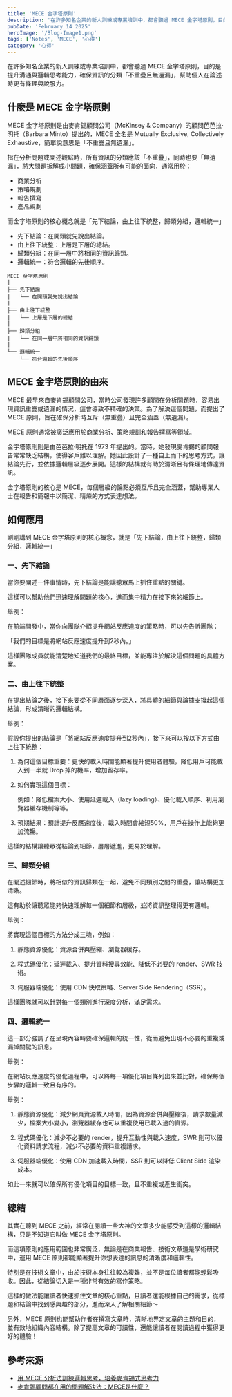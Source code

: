 ```yaml
---
title: 'MECE 金字塔原則'
description: '在許多知名企業的新人訓練或專業培訓中，都會聽過 MECE 金字塔原則，目的是提升溝通與邏輯思考能力，確保資訊的分類「不重疊且無遺漏」，幫助個人在論述時更有條理與說服力。'
pubDate: 'February 14 2025'
heroImage: '/Blog-Image1.png'
tags: ['Notes', 'MECE', '心得']
category: '心得'
---
```


在許多知名企業的新人訓練或專業培訓中，都會聽過 MECE 金字塔原則，目的是提升溝通與邏輯思考能力，確保資訊的分類「不重疊且無遺漏」，幫助個人在論述時更有條理與說服力。

## 什麼是 MECE 金字塔原則

MECE 金字塔原則是由麥肯錫顧問公司（McKinsey & Company）的顧問芭芭拉·明托（Barbara Minto）提出的，MECE 全名是 Mutually Exclusive, Collectively Exhaustive，簡單說意思是「不重疊且無遺漏」。

指在分析問題或闡述觀點時，所有資訊的分類應該「不重疊」，同時也要「無遺漏」，將大問題拆解成小問題，確保涵蓋所有可能的面向，通常用於：

- 商業分析
- 策略規劃
- 報告撰寫
- 產品規劃

而金字塔原則的核心概念就是「先下結論，由上往下統整，歸類分組，邏輯統一」

- 先下結論：在開頭就先說出結論。
- 由上往下統整：上層是下層的總結。
- 歸類分組：在同一層中將相同的資訊歸類。
- 邏輯統一：符合邏輯的先後順序。

```mermaid
MECE 金字塔原則
|
├── 先下結論
|   └── 在開頭就先說出結論
|
├── 由上往下統整
|   └── 上層是下層的總結
|
├── 歸類分組
|   └── 在同一層中將相同的資訊歸類
|
└── 邏輯統一
    └── 符合邏輯的先後順序
```

## MECE 金字塔原則的由來

MECE 最早來自麥肯錫顧問公司，當時公司發現許多顧問在分析問題時，容易出現資訊重疊或遺漏的情況，這會導致不精確的決策。為了解決這個問題，而提出了 MECE 原則，旨在確保分析時互斥（無重疊）且完全涵蓋（無遺漏）。

MECE 原則通常被廣泛應用於商業分析、策略規劃和報告撰寫等領域。

金字塔原則則是由芭芭拉·明托在 1973 年提出的。當時，她發現麥肯錫的顧問報告常常缺乏結構，使得客戶難以理解。她因此設計了一種自上而下的思考方式，讓結論先行，並依據邏輯層級逐步展開。這樣的結構就有助於清晰且有條理地傳達資訊。

金字塔原則的核心是 MECE，每個層級的論點必須互斥且完全涵蓋，幫助專業人士在報告和簡報中以簡潔、精煉的方式表達想法。

## 如何應用

剛剛講到 MECE 金字塔原則的核心概念，就是「先下結論，由上往下統整，歸類分組，邏輯統一」

### 一、先下結論

當你要闡述一件事情時，先下結論是能讓聽眾馬上抓住重點的關鍵。

這樣可以幫助他們迅速理解問題的核心，進而集中精力在接下來的細節上。

舉例：

在前端開發中，當你向團隊介紹提升網站反應速度的策略時，可以先告訴團隊：

「我們的目標是將網站反應速度提升到2秒內。」

這樣團隊成員就能清楚地知道我們的最終目標，並能專注於解決這個問題的具體方案。

### 二、由上往下統整

在提出結論之後，接下來要從不同層面逐步深入，將具體的細節與論據支撐起這個結論，形成清晰的邏輯結構。

舉例：

假設你提出的結論是「將網站反應速度提升到2秒內」，接下來可以按以下方式由上往下統整：

1. 為何這個目標重要：更快的載入時間能顯著提升使用者體驗，降低用戶可能載入到一半就 Drop 掉的機率，增加留存率。

2. 如何實現這個目標：
    
    例如：降低檔案大小、使用延遲載入（lazy loading）、優化載入順序、利用瀏覽器緩存機制等等。

3. 預期結果：預計提升反應速度後，載入時間會縮短50%，用戶在操作上能夠更加流暢。

這樣的結構讓聽眾從結論到細節，層層遞進，更易於理解。

### 三、歸類分組

在闡述細節時，將相似的資訊歸類在一起，避免不同類別之間的重疊，讓結構更加清晰。

這有助於讓聽眾能夠快速理解每一個細節和層級，並將資訊整理得更有邏輯。

舉例：

將實現這個目標的方法分成三塊，例如：

1. 靜態資源優化：資源合併與壓縮、瀏覽器緩存。

2. 程式碼優化：延遲載入、提升資料搜尋效能、降低不必要的 render、SWR 技術。

3. 伺服器端優化：使用 CDN 快取策略、Server Side Rendering（SSR）。

這樣團隊就可以針對每一個類別進行深度分析，滿足需求。

### 四、邏輯統一

這一部分強調了在呈現內容時要確保邏輯的統一性，從而避免出現不必要的重複或漏掉關鍵的訊息。

舉例：

在網站反應速度的優化過程中，可以將每一項優化項目條列出來並比對，確保每個步驟的邏輯一致且有序的。

舉例：

1. 靜態資源優化：減少網頁資源載入時間，因為資源合併與壓縮後，請求數量減少，檔案大小變小，瀏覽器緩存也可以重複使用已載入過的資源。

2. 程式碼優化：減少不必要的 render，提升互動性與載入速度，SWR 則可以優化資料請求流程，減少不必要的資料重複請求。

3. 伺服器端優化：使用 CDN 加速載入時間，SSR 則可以降低 Client Side 渲染成本。

如此一來就可以確保所有優化項目的目標一致，且不重複或產生衝突。

## 總結

其實在聽到 MECE 之前，經常在閱讀一些大神的文章多少能感受到這樣的邏輯結構，只是不知道它叫做 MECE 金字塔原則。

而這項原則的應用範圍也非常廣泛，無論是在商業報告、技術文章還是學術研究中，運用 MECE 原則都能顯著提升你想表達的訊息的清晰度和邏輯性。

特別是在技術文章中，由於技術本身往往較為複雜，並不是每位讀者都能輕鬆吸收。因此，從結論切入是一種非常有效的寫作策略。

這樣的做法能讓讀者快速抓住文章的核心重點，且讀者還能根據自己的需求，從標題和結論中找到感興趣的部分，進而深入了解相關細節～

另外，MECE 原則也能幫助作者在撰寫文章時，清晰地界定文章的主題和目的，並有效地組織內容結構。除了提高文章的可讀性，還能讓讀者在閱讀過程中獲得更好的體驗！

## 參考來源

* [用 MECE 分析法訓練邏輯思考，培養麥肯錫式思考力](https://yanguo.com.tw/training-news/mece)
* [麥肯錫顧問都在用的問題解決法：MECE是什麼？](https://www.cheers.com.tw/article/article.action?id=5101995)